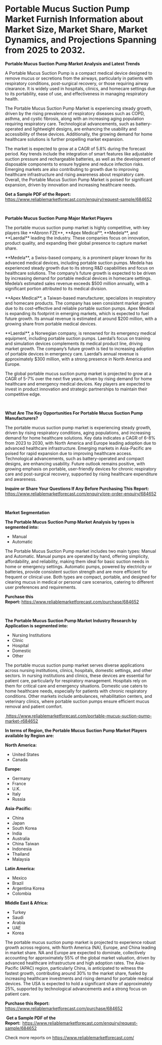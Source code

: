 <p><h1>Portable Mucus Suction Pump Market Furnish Information about Market Size, Market Share, Market Dynamics, and Projections Spanning from 2025 to 2032.</h1></p><p><strong>Portable Mucus Suction Pump Market Analysis and Latest Trends</strong></p>
<p><p>A Portable Mucus Suction Pump is a compact medical device designed to remove mucus or secretions from the airways, particularly in patients with respiratory conditions, post-surgical recovery, or those requiring airway clearance. It is widely used in hospitals, clinics, and homecare settings due to its portability, ease of use, and effectiveness in managing respiratory health.</p><p>The Portable Mucus Suction Pump Market is experiencing steady growth, driven by the rising prevalence of respiratory diseases such as COPD, asthma, and cystic fibrosis, along with an increasing aging population requiring respiratory care. Technological advancements, such as battery-operated and lightweight designs, are enhancing the usability and accessibility of these devices. Additionally, the growing demand for home healthcare solutions is further propelling market expansion.</p><p>The market is expected to grow at a CAGR of 5.8% during the forecast period. Key trends include the integration of smart features like adjustable suction pressure and rechargeable batteries, as well as the development of disposable components to ensure hygiene and reduce infection risks. Emerging markets are also contributing to growth due to improving healthcare infrastructure and rising awareness about respiratory care. Overall, the Portable Mucus Suction Pump Market is poised for significant expansion, driven by innovation and increasing healthcare needs.</p></p>
<p><strong>Get a Sample PDF of the Report:&nbsp;</strong> <a href="https://www.reliablemarketforecast.com/enquiry/request-sample/684652?utm_campaign=1834&utm_medium=2&utm_source=Github&utm_content=ia&utm_term=20012025&utm_id=portable-mucus-suction-pump">https://www.reliablemarketforecast.com/enquiry/request-sample/684652</a></p>
<p>&nbsp;</p>
<p><strong>Portable Mucus Suction Pump Major Market Players</strong></p>
<p><p>The portable mucus suction pump market is highly competitive, with key players like **Abronn FZE**, **Apex Medical**, **Medela**, and **Laerdal** leading the industry. These companies focus on innovation, product quality, and expanding their global presence to capture market share.</p><p>**Medela**, a Swiss-based company, is a prominent player known for its advanced medical devices, including portable suction pumps. Medela has experienced steady growth due to its strong R&D capabilities and focus on healthcare solutions. The company’s future growth is expected to be driven by increasing demand for portable medical devices in homecare settings. Medela’s estimated sales revenue exceeds $500 million annually, with a significant portion attributed to its medical division.</p><p>**Apex Medical**, a Taiwan-based manufacturer, specializes in respiratory and homecare products. The company has seen consistent market growth due to its cost-effective and reliable portable suction pumps. Apex Medical is expanding its footprint in emerging markets, which is expected to fuel future growth. Its annual revenue is estimated at around $200 million, with a growing share from portable medical devices.</p><p>**Laerdal**, a Norwegian company, is renowned for its emergency medical equipment, including portable suction pumps. Laerdal’s focus on training and simulation devices complements its medical product line, driving market growth. The company’s future growth is tied to increasing adoption of portable devices in emergency care. Laerdal’s annual revenue is approximately $300 million, with a strong presence in North America and Europe.</p><p>The global portable mucus suction pump market is projected to grow at a CAGR of 5-7% over the next five years, driven by rising demand for home healthcare and emergency medical devices. Key players are expected to invest in product innovation and strategic partnerships to maintain their competitive edge.</p></p>
<p>&nbsp;</p>
<p><strong>What Are The Key Opportunities For Portable Mucus Suction Pump Manufacturers?</strong></p>
<p><p>The portable mucus suction pump market is experiencing steady growth, driven by rising respiratory conditions, aging populations, and increasing demand for home healthcare solutions. Key data indicates a CAGR of 6-8% from 2023 to 2030, with North America and Europe leading adoption due to advanced healthcare infrastructure. Emerging markets in Asia-Pacific are poised for rapid expansion due to improving healthcare access. Technological advancements, such as battery-operated and compact designs, are enhancing usability. Future outlook remains positive, with growing emphasis on portable, user-friendly devices for chronic respiratory care and post-surgical recovery, supported by rising healthcare expenditure and awareness.</p></p>
<p><strong>Inquire or Share Your Questions If Any Before Purchasing This Report:</strong> <a href="https://www.reliablemarketforecast.com/enquiry/pre-order-enquiry/684652?utm_campaign=1834&utm_medium=2&utm_source=Github&utm_content=ia&utm_term=20012025&utm_id=portable-mucus-suction-pump">https://www.reliablemarketforecast.com/enquiry/pre-order-enquiry/684652</a></p>
<p>&nbsp;</p>
<p><strong>Market Segmentation</strong></p>
<p><strong>The Portable Mucus Suction Pump Market Analysis by types is segmented into:</strong></p>
<p><ul><li>Manual</li><li>Automatic</li></ul></p>
<p><p>The Portable Mucus Suction Pump market includes two main types: Manual and Automatic. Manual pumps are operated by hand, offering simplicity, affordability, and reliability, making them ideal for basic suction needs in home or emergency settings. Automatic pumps, powered by electricity or batteries, provide consistent suction strength and are more efficient for frequent or clinical use. Both types are compact, portable, and designed for clearing mucus in medical or personal care scenarios, catering to different user preferences and requirements.</p></p>
<p><strong>Purchase this Report:&nbsp;</strong><a href="https://www.reliablemarketforecast.com/purchase/684652?utm_campaign=1834&utm_medium=2&utm_source=Github&utm_content=ia&utm_term=20012025&utm_id=portable-mucus-suction-pump">https://www.reliablemarketforecast.com/purchase/684652</a></p>
<p>&nbsp;</p>
<p><strong>The Portable Mucus Suction Pump Market Industry Research by Application is segmented into:</strong></p>
<p><ul><li>Nursing Institutions</li><li>Clinic</li><li>Hospital</li><li>Domestic</li><li>Other</li></ul></p>
<p><p>The portable mucus suction pump market serves diverse applications across nursing institutions, clinics, hospitals, domestic settings, and other sectors. In nursing institutions and clinics, these devices are essential for patient care, particularly for respiratory management. Hospitals rely on them for critical care and emergency situations. Domestic use caters to home healthcare needs, especially for patients with chronic respiratory conditions. Other markets include ambulances, rehabilitation centers, and veterinary clinics, where portable suction pumps ensure efficient mucus removal and patient comfort.</p></p>
<p><a href="https://www.reliablemarketforecast.com/portable-mucus-suction-pump-market-r684652?utm_campaign=1834&utm_medium=2&utm_source=Github&utm_content=ia&utm_term=20012025&utm_id=portable-mucus-suction-pump">&nbsp;https://www.reliablemarketforecast.com/portable-mucus-suction-pump-market-r684652</a></p>
<p><strong>In terms of Region, the Portable Mucus Suction Pump Market Players available by Region are:</strong></p>
<p>
    <p> <strong> North America: </strong>
        <ul>
            <li>United States</li>
            <li>Canada</li>
        </ul>
        </p> 
    <p> <strong> Europe: </strong>
        <ul>
            <li>Germany</li>
            <li>France</li>
            <li>U.K.</li>
            <li>Italy</li>
            <li>Russia</li>
        </ul>
        </p> 
    <p> <strong> Asia-Pacific: </strong>
        <ul>
            <li>China</li>
            <li>Japan</li>
            <li>South Korea</li>
            <li>India</li>
            <li>Australia</li>
            <li>China Taiwan</li>
            <li>Indonesia</li>
            <li>Thailand</li>
            <li>Malaysia</li>
        </ul>
        </p> 
    <p> <strong> Latin America: </strong>
        <ul>
            <li>Mexico</li>
            <li>Brazil</li>
            <li>Argentina Korea</li>
            <li>Colombia</li>
        </ul>
        </p> 
    <p> <strong> Middle East & Africa: </strong>
        <ul>
            <li>Turkey</li>
            <li>Saudi</li>
            <li>Arabia</li>
            <li>UAE</li>
            <li>Korea</li>
        </ul>
    </p>
    </p>
<p><p>The portable mucus suction pump market is projected to experience robust growth across regions, with North America (NA), Europe, and China leading in market share. NA and Europe are expected to dominate, collectively accounting for approximately 55% of the global market valuation, driven by advanced healthcare infrastructure and high adoption rates. The Asia-Pacific (APAC) region, particularly China, is anticipated to witness the fastest growth, contributing around 30% to the market share, fueled by increasing healthcare investments and rising demand for portable medical devices. The USA is expected to hold a significant share of approximately 25%, supported by technological advancements and a strong focus on patient care.</p></p>
<p><strong>Purchase this Report: </strong><a href="https://www.reliablemarketforecast.com/purchase/684652?utm_campaign=1834&utm_medium=2&utm_source=Github&utm_content=ia&utm_term=20012025&utm_id=portable-mucus-suction-pump">https://www.reliablemarketforecast.com/purchase/684652</a></p>
<p>&nbsp;<strong>Get a Sample PDF of the Report:&nbsp;&nbsp;</strong><a href="https://www.reliablemarketforecast.com/enquiry/request-sample/684652?utm_campaign=1834&utm_medium=2&utm_source=Github&utm_content=ia&utm_term=20012025&utm_id=portable-mucus-suction-pump">https://www.reliablemarketforecast.com/enquiry/request-sample/684652</a></p>
<p><strong></strong></p>
<p>Check more reports on <a href="https://www.reliablemarketforecast.com/?utm_campaign=1834&utm_medium=2&utm_source=Github&utm_content=ia&utm_term=20012025&utm_id=portable-mucus-suction-pump">https://www.reliablemarketforecast.com/</a></p>